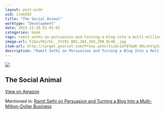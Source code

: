 ```yaml
---
layout: post-wide
uid: item192
title: "The Social Animal"
worktype: "Development"
date: 2015-12-20 01:01:01
categories: book
tags: ramit-sethi-on-persuasion-and-turning-a-blog-into-a-multi-million-dollar-business
image-url: 51QxvVOjrhL._SY291_BO1,204,203,200_QL40_.jpg
item-url: http://target.georiot.com/Proxy.ashx?tsid=14707&GR_URL=http%3A%2F%2Fwww.amazon.com%2FSocial-Animal-Elliot-Aronson%2Fdp%2F1429233419%2F
description: "Ramit Sethi on Persuasion and Turning a Blog Into a Multi-Million-Dollar Business"
---
```

<a href="http://target.georiot.com/Proxy.ashx?tsid=14707&GR_URL=http%3A%2F%2Fwww.amazon.com%2FSocial-Animal-Elliot-Aronson%2Fdp%2F1429233419%2F" target="blank"><img src="../../../../img/thumbs/51QxvVOjrhL._SY291_BO1,204,203,200_QL40_.jpg" class="prod-img"></a>
<h2>The Social Animal</h2>
<p><a class="btn btn-primary" href="http://target.georiot.com/Proxy.ashx?tsid=14707&GR_URL=http%3A%2F%2Fwww.amazon.com%2FSocial-Animal-Elliot-Aronson%2Fdp%2F1429233419%2F" target="blank">View on Amazon</a><p>
<p>Mentioned in: <a href="http://fourhourworkweek.com/2014/10/09/ramit-sethi-on-persuasion-and-turning-a-blog-into-a-multi-million-dollar-business/" target="blank">Ramit Sethi on Persuasion and Turning a Blog Into a Multi-Million-Dollar Business</a></p>
